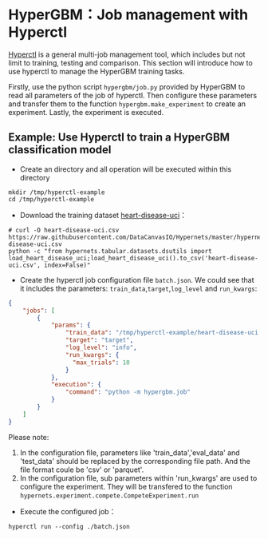 # HyperGBM：Job management with Hyperctl

[Hyperctl](https://hypernets.readthedocs.io/en/latest/hyperctl.html) is a general multi-job management tool, which includes but not limit to training, testing and comparison. This section will introduce how to use hyperctl to manage the HyperGBM training tasks. 

Firstly, use the python script `hypergbm/job.py` provided by HyperGBM to read all parameters of the job of hyperctl. Then configure these parameters and transfer them to the function `hypergbm.make_experiment` to create an experiment. Lastly, the experiment is executed.


## Example: Use Hyperctl to train a HyperGBM classification model 

- Create an directory and all operation will be executed within this directory
```shell
mkdir /tmp/hyperctl-example
cd /tmp/hyperctl-example
```

- Download the training dataset [heart-disease-uci](https://www.kaggle.com/ronitf/heart-disease-uci)：

```shell
# curl -O heart-disease-uci.csv https://raw.githubusercontent.com/DataCanvasIO/Hypernets/master/hypernets/tabular/datasets/heart-disease-uci.csv
python -c "from hypernets.tabular.datasets.dsutils import load_heart_disease_uci;load_heart_disease_uci().to_csv('heart-disease-uci.csv', index=False)"
```

- Create the hyperctl job configuration file `batch.json`. We could see that it includes the parameters: `train_data`,`target`,`log_level` and `run_kwargs`:
```json
{
    "jobs": [
        {
            "params": {
                "train_data": "/tmp/hyperctl-example/heart-disease-uci.csv",
                "target": "target",
                "log_level": "info",
                "run_kwargs": {
                  "max_trials": 10
                }
            },
            "execution": {
                "command": "python -m hypergbm.job"
            }
        }
    ]
}
```
Please note: 
1. In the configuration file, parameters like 'train_data','eval_data' and 'test_data' should be replaced by the corresponding file path. And the file format coule be 'csv' or 'parquet'.
2. In the configuration file, sub parameters within 'run_kwargs' are used to configure the experiment. They will be transfered to the function `hypernets.experiment.compete.CompeteExperiment.run`



- Execute the configured job：
```shell
hyperctl run --config ./batch.json
```
